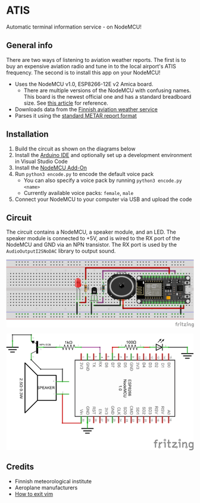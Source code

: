 # ATIS

Automatic terminal information service - on NodeMCU!

## General info

There are two ways of listening to aviation weather reports.
The first is to buy an expensive aviation radio and tune in to the local airport's ATIS frequency.
The second is to install this app on your NodeMCU!

- Uses the NodeMCU v1.0, ESP8266-12E v2 Amica board.
    - There are multiple versions of the NodeMCU with confusing names.
    This board is the newest official one and has a standard breadboard size.
    See [this article](https://frightanic.com/iot/comparison-of-esp8266-nodemcu-development-boards/) for reference.
- Downloads data from the [Finnish aviation weather service](https://ilmailusaa.fi)
- Parses it using the [standard METAR report format](https://ilmailusaa.fi/pdf/Saahaitari_01-2021.pdf)

## Installation

1. Build the circuit as shown on the diagrams below
1. Install the [Arduino IDE](https://www.arduino.cc/en/main/software) and optionally set up a development environment in Visual Studio Code
1. Install the [NodeMCU Add-On](https://randomnerdtutorials.com/how-to-install-esp8266-board-arduino-ide/)
1. Run `python3 encode.py` to encode the default voice pack
    - You can also specify a voice pack by running `python3 encode.py <name>`
    - Currently available voice packs: `female`, `male`
1. Connect your NodeMCU to your computer via USB and upload the code

## Circuit

The circuit contains a NodeMCU, a speaker module, and an LED.
The speaker module is connected to +5V, and is wired to the RX port of the NodeMCU and GND via an NPN transistor.
The RX port is used by the `AudioOutputI2SNoDAC` library to output sound.

![Breadboard diagram](/meta/ATIS_bb.png)

![Schematic diagram](/meta/ATIS_schem.png)

## Credits

- Finnish meteorological institute
- Aeroplane manufacturers
- [How to exit vim](https://stackoverflow.com/questions/11828270/how-do-i-exit-the-vim-editor)
